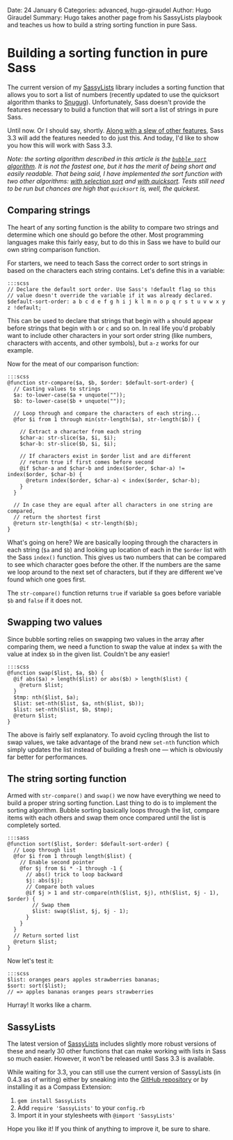 Date: 24 January 6
Categories: advanced, hugo-giraudel
Author: Hugo Giraudel
Summary: Hugo takes another page from his SassyLists playbook and teaches us how to build a string sorting function in pure Sass.

# Building a sorting function in pure Sass

The current version of my [SassyLists](http://sassylists.com) library includes a sorting function that allows you to sort a list of numbers (recently updated to use the quicksort algorithm thanks to [Snugug](http://twitter.com/snugug)). Unfortunately, Sass doesn't provide the features necessary to build a function that will sort a list of strings in pure Sass.

Until now. Or I should say, shortly. [Along with a slew of other features](http://davidwalsh.name/future-sass), Sass 3.3 will add the features needed to do just this. And today, I'd like to show you how this will work with Sass 3.3.

*Note: the sorting algorithm described in this article is the [`bubble sort` algorithm](http://sassmeister.com/gist/8270101). It is not the fastest one, but it has the merit of being short and easily readable. That being said, I have implemented the sort function with two other algorithms: [with selection sort](http://sassmeister.com/gist/8274478) and [with quicksort](http://sassmeister.com/gist/8274674). Tests still need to be run but chances are high that `quicksort` is, well, the quickest.*

## Comparing strings

The heart of any sorting function is the ability to compare two strings and determine which one should go before the other. Most programming languages make this fairly easy, but to do this in Sass we have to build our own string comparison function.

For starters, we need to teach Sass the correct order to sort strings in based on the characters each string contains. Let's define this in a variable:

    :::scss
    // Declare the default sort order. Use Sass's !default flag so this
    // value doesn't override the variable if it was already declared.
    $default-sort-order: a b c d e f g h i j k l m n o p q r s t u v w x y z !default;

This can be used to declare that strings that begin with `a` should appear before strings that begin with `b` or `c` and so on. In real life you'd probably want to include other characters in your sort order string (like numbers, characters with accents, and other symbols), but `a-z` works for our example.

Now for the meat of our comparison function:

    :::scss
    @function str-compare($a, $b, $order: $default-sort-order) {
      // Casting values to strings
      $a: to-lower-case($a + unquote(""));
      $b: to-lower-case($b + unquote(""));      

      // Loop through and compare the characters of each string...
      @for $i from 1 through min(str-length($a), str-length($b)) {

        // Extract a character from each string
        $char-a: str-slice($a, $i, $i);
        $char-b: str-slice($b, $i, $i);
        
        // If characters exist in $order list and are different
        // return true if first comes before second
        @if $char-a and $char-b and index($order, $char-a) != index($order, $char-b) {
          @return index($order, $char-a) < index($order, $char-b);
        }
      }
      
      // In case they are equal after all characters in one string are compared,
      // return the shortest first
      @return str-length($a) < str-length($b);
    }
   
What's going on here? We are basically looping through the characters in each string (`$a` and `$b`) and looking up location of each in the `$order` list with the Sass `index()` function. This gives us two numbers that can be compared to see which character goes before the other. If the numbers are the same we loop around to the next set of characters, but if they are different we've found which one goes first.

The `str-compare()` function returns `true` if variable `$a` goes before variable `$b` and `false` if it does not.


## Swapping two values

Since bubble sorting relies on swapping two values in the array after comparing them, we need a function to swap the value at index `$a` with the value at index `$b` in the given list. Couldn't be any easier!

    :::scss
    @function swap($list, $a, $b) {
      @if abs($a) > length($list) or abs($b) > length($list) {
        @return $list;
      }
      $tmp: nth($list, $a);
      $list: set-nth($list, $a, nth($list, $b));
      $list: set-nth($list, $b, $tmp);
      @return $list;
    }

The above is fairly self explanatory. To avoid cycling through the list to swap values, we take advantage of the brand new `set-nth` function which simply updates the list instead of building a fresh one &mdash; which is obviously far better for performances.

## The string sorting function

Armed with `str-compare()` and `swap()` we now have everything we need to build a proper string sorting function. Last thing to do is to implement the sorting algorithm. Bubble sorting basically loops through the list, compare items with each others and swap them once compared until the list is completely sorted.

    :::sass
    @function sort($list, $order: $default-sort-order) {
      // Loop through list
      @for $i from 1 through length($list) {
        // Enable second pointer
        @for $j from $i * -1 through -1 {
          // abs() trick to loop backward
          $j: abs($j);
          // Compare both values
          @if $j > 1 and str-compare(nth($list, $j), nth($list, $j - 1), $order) {
            // Swap them
            $list: swap($list, $j, $j - 1);
          }
        }
      }
      // Return sorted list
      @return $list;
    }


Now let's test it:

    :::scss
    $list: oranges pears apples strawberries bananas;
    $sort: sort($list);
    // => apples bananas oranges pears strawberries

Hurray! It works like a charm.


## SassyLists

The latest version of [SassyLists](http://sassylists.com/) includes slightly more robust versions of these and nearly 30 other functions that can make working with lists in Sass so much easier. However, it won't be released until Sass 3.3 is available.

While waiting for 3.3, you can still use the current version of SassyLists (in 0.4.3 as of writing) either by sneaking into the [GitHub repository](https://github.com/Team-Sass/SassyLists) or by installing it as a Compass Extension:

1. `gem install SassyLists`
2. Add `require 'SassyLists'` to your `config.rb`
3. Import it in your stylesheets with `@import 'SassyLists'`

Hope you like it! If you think of anything to improve it, be sure to share.
